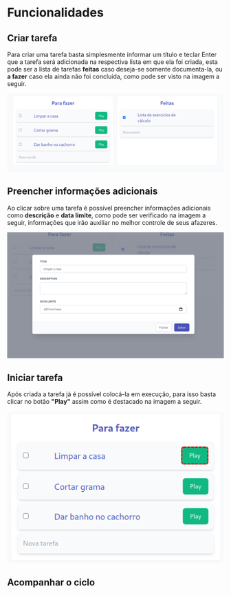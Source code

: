 # Funcionalidades

## Criar tarefa
Para criar uma tarefa basta simplesmente informar um título e teclar Enter que a tarefa será adicionada na respectiva lista em que ela foi criada, esta pode ser a lista de tarefas <b>feitas</b> caso deseja-se somente documenta-la, ou <b>a fazer</b> caso ela ainda não foi concluída, como pode ser visto na imagem a seguir.

<p align="center">
    <img src="_media/create-task.png" />
</p>

## Preencher informações adicionais
Ao clicar sobre uma tarefa é possível preencher informações adicionais como <b>descrição</b> e <b>data limite</b>, como pode ser verificado na imagem a seguir, informações que irão auxiliar no melhor controle de seus afazeres.

<p align="center">
    <img src="_media/fill-additional-info.png" />
</p>

## Iniciar tarefa
Após criada a tarefa já é possível colocá-la em execução, para isso basta clicar no botão <b>"Play"</b> assim como é destacado na imagem a seguir.

<p align="center">
    <img src="_media/play.png" />
</p>

## Acompanhar o ciclo